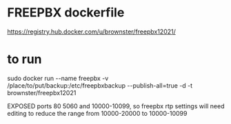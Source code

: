# FREEPBX dockerfile 

https://registry.hub.docker.com/u/brownster/freepbx12021/

# to run
sudo docker run --name freepbx -v /place/to/put/backup:/etc/freepbxbackup --publish-all=true -d -t brownster/freepbx12021

EXPOSED ports 80 5060 and 10000-10099, so freepbx rtp settings will need editing to reduce the range from 10000-20000 to 10000-10099
